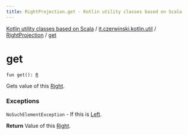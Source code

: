 ```yaml
---
title: RightProjection.get - Kotlin utility classes based on Scala
---
```


[Kotlin utility classes based on Scala](../../index.html) / [it.czerwinski.kotlin.util](../index.html) / [RightProjection](index.html) / [get](./get.html)

# get

`fun get(): `[`R`](index.html#R)

Gets value of this [Right](../-right/index.html).

### Exceptions

`NoSuchElementException` - If this is [Left](../-left/index.html).

**Return**
Value of this [Right](../-right/index.html).

